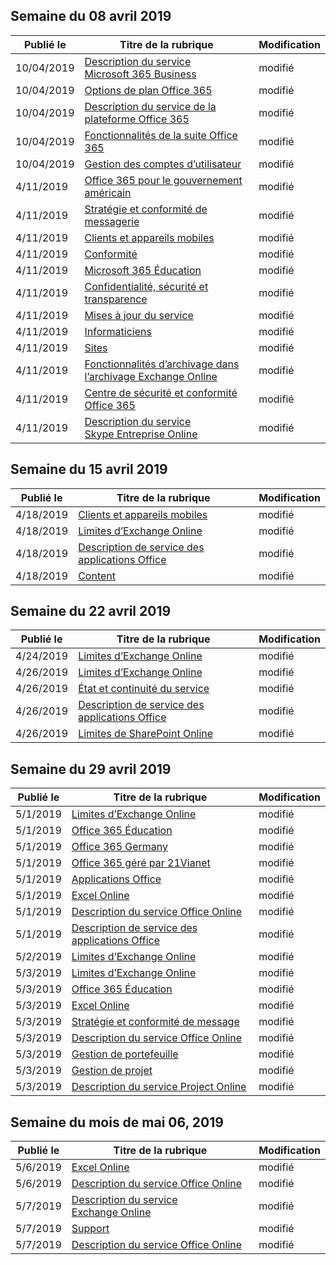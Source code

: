 <!-- This file is generated automatically each week. Changes made to this file will be overwritten.-->




## <a name="week-of-april-08-2019"></a>Semaine du 08 avril 2019


| Publié le |Titre de la rubrique | Modification |
|------|------------|--------|
| 10/04/2019 | [Description du service Microsoft 365 Business](/Office365/ServiceDescriptions/microsoft-365-business-service-description) | modifié |
| 10/04/2019 | [Options de plan Office 365](/Office365/ServiceDescriptions/office-365-platform-service-description/office-365-plan-options) | modifié |
| 10/04/2019 | [Description du service de la plateforme Office 365](/Office365/ServiceDescriptions/office-365-platform-service-description/office-365-platform-service-description) | modifié |
| 10/04/2019 | [Fonctionnalités de la suite Office 365](/Office365/ServiceDescriptions/office-365-platform-service-description/office-365-suite-features) | modifié |
| 10/04/2019 | [Gestion des comptes d’utilisateur](/Office365/ServiceDescriptions/office-365-platform-service-description/user-account-management) | modifié |
| 4/11/2019 | [Office 365 pour le gouvernement américain](/Office365/ServiceDescriptions/office-365-platform-service-description/office-365-us-government/office-365-us-government) | modifié |
| 4/11/2019 | [Stratégie et conformité de messagerie](/Office365/ServiceDescriptions/exchange-online-protection-service-description/messaging-policy-and-compliance-servicedesc) | modifié |
| 4/11/2019 | [Clients et appareils mobiles](/Office365/ServiceDescriptions/exchange-online-service-description/clients-and-mobile-devices) | modifié |
| 4/11/2019 | [Conformité](/Office365/ServiceDescriptions/office-365-platform-service-description/compliance-servicedesc) | modifié |
| 4/11/2019 | [Microsoft 365 Éducation](/Office365/ServiceDescriptions/office-365-platform-service-description/microsoft-365-education) | modifié |
| 4/11/2019 | [Confidentialité, sécurité et transparence](/Office365/ServiceDescriptions/office-365-platform-service-description/privacy-security-and-transparency) | modifié |
| 4/11/2019 | [Mises à jour du service](/Office365/ServiceDescriptions/office-365-platform-service-description/service-updates) | modifié |
| 4/11/2019 | [Informaticiens](/Office365/ServiceDescriptions/sharepoint-online-service-description/it-professional) | modifié |
| 4/11/2019 | [Sites](/Office365/ServiceDescriptions/sharepoint-online-service-description/sites-servicedesc) | modifié |
| 4/11/2019 | [Fonctionnalités d’archivage dans l’archivage Exchange Online](/Office365/ServiceDescriptions/exchange-online-archiving-service-description/archive-features) | modifié |
| 4/11/2019 | [Centre de sécurité et conformité Office 365](/Office365/ServiceDescriptions/office-365-platform-service-description/office-365-securitycompliance-center) | modifié |
| 4/11/2019 | [Description du service Skype Entreprise Online](/Office365/ServiceDescriptions/skype-for-business-online-service-description/skype-for-business-online-service-description) | modifié |


## <a name="week-of-april-15-2019"></a>Semaine du 15 avril 2019


| Publié le |Titre de la rubrique | Modification |
|------|------------|--------|
| 4/18/2019 | [Clients et appareils mobiles](/Office365/ServiceDescriptions/exchange-online-service-description/clients-and-mobile-devices) | modifié |
| 4/18/2019 | [Limites d’Exchange Online](/Office365/ServiceDescriptions/exchange-online-service-description/exchange-online-limits) | modifié |
| 4/18/2019 | [Description de service des applications Office](/Office365/ServiceDescriptions/office-applications-service-description/office-applications-service-description) | modifié |
| 4/18/2019 | [Content](/Office365/ServiceDescriptions/sharepoint-online-service-description/content) | modifié |


## <a name="week-of-april-22-2019"></a>Semaine du 22 avril 2019


| Publié le |Titre de la rubrique | Modification |
|------|------------|--------|
| 4/24/2019 | [Limites d’Exchange Online](/Office365/ServiceDescriptions/exchange-online-service-description/exchange-online-limits) | modifié |
| 4/26/2019 | [Limites d’Exchange Online](/Office365/ServiceDescriptions/exchange-online-service-description/exchange-online-limits) | modifié |
| 4/26/2019 | [État et continuité du service](/Office365/ServiceDescriptions/office-365-platform-service-description/service-health-and-continuity) | modifié |
| 4/26/2019 | [Description de service des applications Office](/Office365/ServiceDescriptions/office-applications-service-description/office-applications-service-description) | modifié |
| 4/26/2019 | [Limites de SharePoint Online](/Office365/ServiceDescriptions/sharepoint-online-service-description/sharepoint-online-limits) | modifié |


## <a name="week-of-april-29-2019"></a>Semaine du 29 avril 2019


| Publié le |Titre de la rubrique | Modification |
|------|------------|--------|
| 5/1/2019 | [Limites d’Exchange Online](/Office365/ServiceDescriptions/exchange-online-service-description/exchange-online-limits) | modifié |
| 5/1/2019 | [Office 365 Éducation](/Office365/ServiceDescriptions/office-365-platform-service-description/office-365-education) | modifié |
| 5/1/2019 | [Office 365 Germany](/Office365/ServiceDescriptions/office-365-platform-service-description/office-365-germany) | modifié |
| 5/1/2019 | [Office 365 géré par 21Vianet](/Office365/ServiceDescriptions/office-365-platform-service-description/office-365-operated-by-21vianet) | modifié |
| 5/1/2019 | [Applications Office](/Office365/ServiceDescriptions/office-applications-service-description/office-applications) | modifié |
| 5/1/2019 | [Excel Online](/Office365/ServiceDescriptions/office-online-service-description/excel-online) | modifié |
| 5/1/2019 | [Description du service Office Online](/Office365/ServiceDescriptions/office-online-service-description/office-online-service-description) | modifié |
| 5/1/2019 | [Description de service des applications Office](/Office365/ServiceDescriptions/office-applications-service-description/office-applications-service-description) | modifié |
| 5/2/2019 | [Limites d’Exchange Online](/Office365/ServiceDescriptions/exchange-online-service-description/exchange-online-limits) | modifié |
| 5/3/2019 | [Limites d’Exchange Online](/Office365/ServiceDescriptions/exchange-online-service-description/exchange-online-limits) | modifié |
| 5/3/2019 | [Office 365 Éducation](/Office365/ServiceDescriptions/office-365-platform-service-description/office-365-education) | modifié |
| 5/3/2019 | [Excel Online](/Office365/ServiceDescriptions/office-online-service-description/excel-online) | modifié |
| 5/3/2019 | [Stratégie et conformité de message](/Office365/ServiceDescriptions/exchange-online-service-description/message-policy-and-compliance) | modifié |
| 5/3/2019 | [Description du service Office Online](/Office365/ServiceDescriptions/office-online-service-description/office-online-service-description) | modifié |
| 5/3/2019 | [Gestion de portefeuille](/Office365/ServiceDescriptions/project-online-service-description/portfolio-management) | modifié |
| 5/3/2019 | [Gestion de projet](/Office365/ServiceDescriptions/project-online-service-description/project-management) | modifié |
| 5/3/2019 | [Description du service Project Online](/Office365/ServiceDescriptions/project-online-service-description/project-online-service-description) | modifié |


## <a name="week-of-may-06-2019"></a>Semaine du mois de mai 06, 2019


| Publié le |Titre de la rubrique | Modification |
|------|------------|--------|
| 5/6/2019 | [Excel Online](/Office365/ServiceDescriptions/office-online-service-description/excel-online) | modifié |
| 5/6/2019 | [Description du service Office Online](/Office365/ServiceDescriptions/office-online-service-description/office-online-service-description) | modifié |
| 5/7/2019 | [Description du service Exchange Online](/Office365/ServiceDescriptions/exchange-online-service-description/exchange-online-service-description) | modifié |
| 5/7/2019 | [Support](/Office365/ServiceDescriptions/office-365-platform-service-description/support) | modifié |
| 5/7/2019 | [Description du service Office Online](/Office365/ServiceDescriptions/office-online-service-description/office-online-service-description) | modifié |
